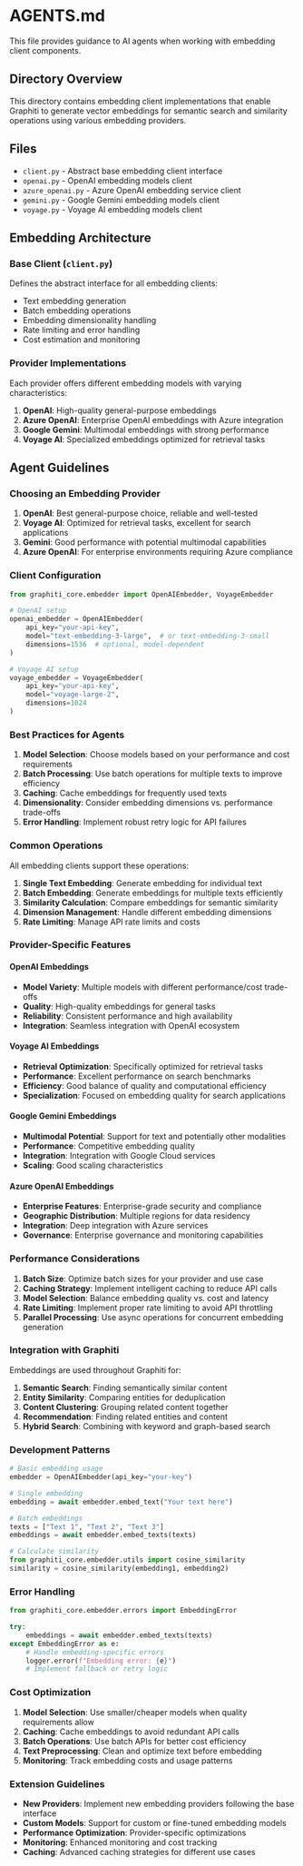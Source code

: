 # AGENTS.md

This file provides guidance to AI agents when working with embedding client components.

## Directory Overview

This directory contains embedding client implementations that enable Graphiti to generate vector embeddings for semantic search and similarity operations using various embedding providers.

## Files

- `client.py` - Abstract base embedding client interface
- `openai.py` - OpenAI embedding models client
- `azure_openai.py` - Azure OpenAI embedding service client
- `gemini.py` - Google Gemini embedding models client
- `voyage.py` - Voyage AI embedding models client

## Embedding Architecture

### Base Client (`client.py`)

Defines the abstract interface for all embedding clients:

- Text embedding generation
- Batch embedding operations
- Embedding dimensionality handling
- Rate limiting and error handling
- Cost estimation and monitoring

### Provider Implementations

Each provider offers different embedding models with varying characteristics:

1. **OpenAI**: High-quality general-purpose embeddings
2. **Azure OpenAI**: Enterprise OpenAI embeddings with Azure integration
3. **Google Gemini**: Multimodal embeddings with strong performance
4. **Voyage AI**: Specialized embeddings optimized for retrieval tasks

## Agent Guidelines

### Choosing an Embedding Provider

1. **OpenAI**: Best general-purpose choice, reliable and well-tested
2. **Voyage AI**: Optimized for retrieval tasks, excellent for search applications
3. **Gemini**: Good performance with potential multimodal capabilities
4. **Azure OpenAI**: For enterprise environments requiring Azure compliance

### Client Configuration

```python
from graphiti_core.embedder import OpenAIEmbedder, VoyageEmbedder

# OpenAI setup
openai_embedder = OpenAIEmbedder(
    api_key="your-api-key",
    model="text-embedding-3-large",  # or text-embedding-3-small
    dimensions=1536  # optional, model-dependent
)

# Voyage AI setup
voyage_embedder = VoyageEmbedder(
    api_key="your-api-key",
    model="voyage-large-2",
    dimensions=1024
)
```

### Best Practices for Agents

1. **Model Selection**: Choose models based on your performance and cost requirements
2. **Batch Processing**: Use batch operations for multiple texts to improve efficiency
3. **Caching**: Cache embeddings for frequently used texts
4. **Dimensionality**: Consider embedding dimensions vs. performance trade-offs
5. **Error Handling**: Implement robust retry logic for API failures

### Common Operations

All embedding clients support these operations:

1. **Single Text Embedding**: Generate embedding for individual text
2. **Batch Embedding**: Generate embeddings for multiple texts efficiently
3. **Similarity Calculation**: Compare embeddings for semantic similarity
4. **Dimension Management**: Handle different embedding dimensions
5. **Rate Limiting**: Manage API rate limits and costs

### Provider-Specific Features

#### OpenAI Embeddings
- **Model Variety**: Multiple models with different performance/cost trade-offs
- **Quality**: High-quality embeddings for general tasks
- **Reliability**: Consistent performance and high availability
- **Integration**: Seamless integration with OpenAI ecosystem

#### Voyage AI Embeddings
- **Retrieval Optimization**: Specifically optimized for retrieval tasks
- **Performance**: Excellent performance on search benchmarks
- **Efficiency**: Good balance of quality and computational efficiency
- **Specialization**: Focused on embedding quality for search applications

#### Google Gemini Embeddings
- **Multimodal Potential**: Support for text and potentially other modalities
- **Performance**: Competitive embedding quality
- **Integration**: Integration with Google Cloud services
- **Scaling**: Good scaling characteristics

#### Azure OpenAI Embeddings
- **Enterprise Features**: Enterprise-grade security and compliance
- **Geographic Distribution**: Multiple regions for data residency
- **Integration**: Deep integration with Azure services
- **Governance**: Enterprise governance and monitoring capabilities

### Performance Considerations

1. **Batch Size**: Optimize batch sizes for your provider and use case
2. **Caching Strategy**: Implement intelligent caching to reduce API calls
3. **Model Selection**: Balance embedding quality vs. cost and latency
4. **Rate Limiting**: Implement proper rate limiting to avoid API throttling
5. **Parallel Processing**: Use async operations for concurrent embedding generation

### Integration with Graphiti

Embeddings are used throughout Graphiti for:

1. **Semantic Search**: Finding semantically similar content
2. **Entity Similarity**: Comparing entities for deduplication
3. **Content Clustering**: Grouping related content together
4. **Recommendation**: Finding related entities and content
5. **Hybrid Search**: Combining with keyword and graph-based search

### Development Patterns

```python
# Basic embedding usage
embedder = OpenAIEmbedder(api_key="your-key")

# Single embedding
embedding = await embedder.embed_text("Your text here")

# Batch embeddings
texts = ["Text 1", "Text 2", "Text 3"]
embeddings = await embedder.embed_texts(texts)

# Calculate similarity
from graphiti_core.embedder.utils import cosine_similarity
similarity = cosine_similarity(embedding1, embedding2)
```

### Error Handling

```python
from graphiti_core.embedder.errors import EmbeddingError

try:
    embeddings = await embedder.embed_texts(texts)
except EmbeddingError as e:
    # Handle embedding-specific errors
    logger.error(f"Embedding error: {e}")
    # Implement fallback or retry logic
```

### Cost Optimization

1. **Model Selection**: Use smaller/cheaper models when quality requirements allow
2. **Caching**: Cache embeddings to avoid redundant API calls
3. **Batch Operations**: Use batch APIs for better cost efficiency
4. **Text Preprocessing**: Clean and optimize text before embedding
5. **Monitoring**: Track embedding costs and usage patterns

### Extension Guidelines

- **New Providers**: Implement new embedding providers following the base interface
- **Custom Models**: Support for custom or fine-tuned embedding models
- **Performance Optimization**: Provider-specific optimizations
- **Monitoring**: Enhanced monitoring and cost tracking
- **Caching**: Advanced caching strategies for different use cases